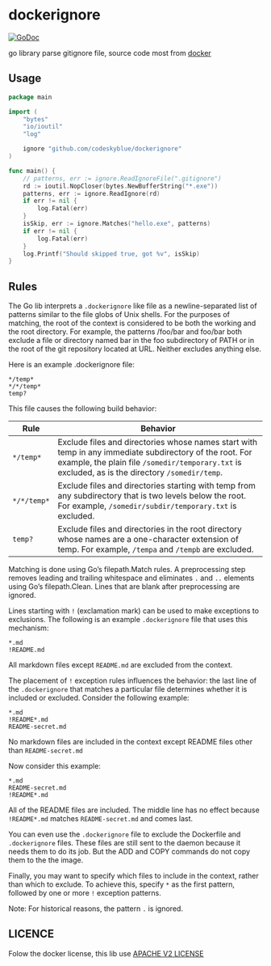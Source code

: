 # dockerignore
[![GoDoc](https://godoc.org/github.com/codeskyblue/dockerignore?status.svg)](https://godoc.org/github.com/codeskyblue/dockerignore)

go library parse gitignore file, source code most from [docker](https://github.com/docker/docker)

## Usage
```go
package main

import (
    "bytes"
    "io/ioutil"
    "log"

    ignore "github.com/codeskyblue/dockerignore"
)

func main() {
    // patterns, err := ignore.ReadIgnoreFile(".gitignore")
    rd := ioutil.NopCloser(bytes.NewBufferString("*.exe"))
    patterns, err := ignore.ReadIgnore(rd)
    if err != nil {
        log.Fatal(err)
    }   
    isSkip, err := ignore.Matches("hello.exe", patterns)
    if err != nil {
        log.Fatal(err)
    }   
    log.Printf("Should skipped true, got %v", isSkip)
}
```

## Rules
The Go lib interprets a `.dockerignore` like file as a newline-separated list of patterns similar to the file globs of Unix shells. 
For the purposes of matching, the root of the context is considered to be both the working and the root directory. 
For example, the patterns /foo/bar and foo/bar both exclude a file or directory named bar in the foo subdirectory of PATH or in the root of the git repository located at URL. 
Neither excludes anything else.

Here is an example .dockerignore file:

    */temp*
    */*/temp*
    temp?

This file causes the following build behavior:

Rule        | Behavior
------------|----------
`*/temp*`   | Exclude files and directories whose names start with temp in any immediate subdirectory of the root. For example, the plain file `/somedir/temporary.txt` is excluded, as is the directory `/somedir/temp`.
`*/*/temp*` | Exclude files and directories starting with temp from any subdirectory that is two levels below the root. For example, `/somedir/subdir/temporary.txt` is excluded.
`temp?`     | Exclude files and directories in the root directory whose names are a one-character extension of temp. For example, `/tempa` and `/tempb` are excluded.

Matching is done using Go’s filepath.Match rules. 
A preprocessing step removes leading and trailing whitespace and eliminates `.` and `..` elements using Go’s filepath.Clean. 
Lines that are blank after preprocessing are ignored.

Lines starting with `!` (exclamation mark) can be used to make exceptions to exclusions.
The following is an example `.dockerignore` file that uses this mechanism:

    *.md
    !README.md

All markdown files except `README.md` are excluded from the context.

The placement of `!` exception rules influences the behavior: the last line of the `.dockerignore` that matches a particular file determines whether it is included or excluded. 
Consider the following example:

    *.md
    !README*.md
    README-secret.md

No markdown files are included in the context except README files other than `README-secret.md`

Now consider this example:

    *.md
    README-secret.md
    !README*.md

All of the README files are included.
The middle line has no effect because `!README*.md` matches `README-secret.md` and comes last.

You can even use the `.dockerignore` file to exclude the Dockerfile and `.dockerignore` files.
These files are still sent to the daemon because it needs them to do its job.
But the ADD and COPY commands do not copy them to the the image.

Finally, you may want to specify which files to include in the context, rather than which to exclude.
To achieve this, specify `*` as the first pattern, followed by one or more `!` exception patterns.

Note: For historical reasons, the pattern `.` is ignored.

## LICENCE
Folow the docker license, this lib use [APACHE V2 LICENSE](LICENSE)
